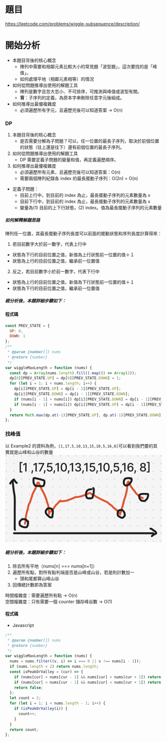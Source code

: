 # 題目

https://leetcode.com/problems/wiggle-subsequence/description/

# 開始分析

- 本題目背後的核心概念
  - 陣列中需要和相鄰元素比較大小的常見題「波型題」，這次要找的是「峰值」。
  - 如何處理平地（相鄰元素相等）的情況
- 如何從問題推導出使用的解題工具
  - 陣列是數字且忽大忽小、不可排序，可推測與峰值或波型有關。
  - **背**：子序列的定義，為原本字串刪除任意字元後組成。
- 如何推導出最優複雜度
  - 必須遍歷所有字元，且遍歷完後可以知道答案 -> O(n)

### DP

1. 本題目背後的核心概念
    - 是否需要分解為子問題？可以，任一位置的最長子序列，取決於前個位置的狀態（往上還是往下）還有前個位置的最長子序列。
2. 如何從問題推導出使用的解題工具
    - DP 需要定義子問題的變量和值，再定義遍歷順序。
3. 如何推導出最優複雜度
    - 必須遍歷所有元素，且遍歷完後可以知道答案：O(n)
    - 需要兩個陣列紀錄各 index 的最長擺動子序列：O(2n) = O(n)

- 定義子問題：
  - 目前上行中，到目前的 index 為止，最長擺動子序列的元素數量為 x
  - 目前下行中，到目前的 index 為止，最長擺動子序列的元素數量為 x
  - 變量為(1) 目前的上下行狀態，(2) index。值為最長擺動子序列的元素數量
##### 如何解釋解題思路
陣列任一位置，其最長擺動子序列長度可以前面的擺動狀態和序列長度計算得來：
1. 若目前數字大於前一數字，代表上行中
- 狀態為下行的目前位置之值，新值為上行狀態前一位置的值＋１
- 狀態為上行的目前位置之值，繼承前一位置值
2. 反之，若目前數字小於前一數字，代表下行中
- 狀態為上行的目前位置之值，新值為下行狀態前一位置的值＋１
- 狀態為下行的目前位置之值，繼承前一位置值

##### 經分析後，本題詳細步驟如下：


#### 程式碼

```js
const PREV_STATE = {
  UP: 0,
  DOWN: 1
};
/**
 * @param {number[]} nums
 * @return {number}
 */
var wiggleMaxLength = function (nums) {
  const dp = Array(nums.length).fill().map(() => Array(2));
  dp[0][PREV_STATE.UP] = dp[0][PREV_STATE.DOWN] = 1;
  for (let i = 1; i < nums.length; i++) {
    dp[i][PREV_STATE.UP] = dp[i - 1][PREV_STATE.UP];
    dp[i][PREV_STATE.DOWN] = dp[i - 1][PREV_STATE.DOWN];
    if (nums[i - 1] > nums[i]) dp[i][PREV_STATE.DOWN] = dp[i - 1][PREV_STATE.UP] + 1;
    if (nums[i - 1] < nums[i]) dp[i][PREV_STATE.UP] = dp[i - 1][PREV_STATE.DOWN] + 1;
  }
  return Math.max(dp.at(-1)[PREV_STATE.UP], dp.at(-1)[PREV_STATE.DOWN]);
};
```

### 找峰值

以 Example2 的資料為例，`[1,17,5,10,13,15,10,5,16,8]`可以看到我們要的其實就是山峰和山谷的數量
![](./376-1.png)

##### 經分析後，本題詳細步驟如下：

1. 除去所有平地（nums[n] === nums[n+1]）
2. 遍歷所有點，對所有點判端是否是山峰或山谷，若是則計數加一
    - 頭和尾都算山峰山谷
3. 回傳總計數即為答案

時間複雜度：需要遍歷所有點 -> O(n)  
空間複雜度：只有需要一個 counter 儲存峰谷數 -> O(1)

#### 程式碼

- Javascript

```js
/**
 * @param {number[]} nums
 * @return {number}
 */
var wiggleMaxLength = function (nums) {
  nums = nums.filter((v, i) => i === 0 || v !== nums[i - 1]);
  if (nums.length < 2) return nums.length;
  const isPeakOrValley = (cur) => {
    if (nums[cur] > nums[cur - 1] && nums[cur] > nums[cur + 1]) return true;
    if (nums[cur] < nums[cur - 1] && nums[cur] < nums[cur + 1]) return true;
    return false;
  };
  let count = 2;
  for (let i = 1; i < nums.length - 1; i++) {
    if (isPeakOrValley(i)) {
      count++;
    }
  }
  return count;
};
```
